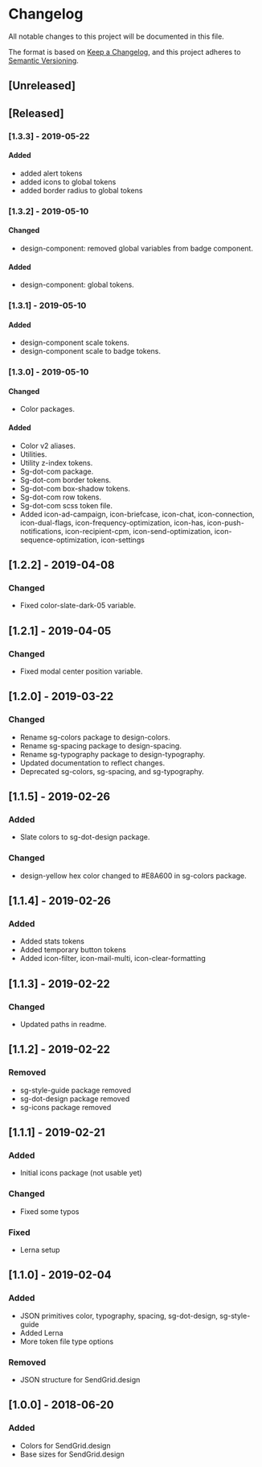 # Changelog
All notable changes to this project will be documented in this file.

The format is based on [Keep a Changelog](https://keepachangelog.com/en/1.0.0/),
and this project adheres to [Semantic Versioning](https://semver.org/spec/v2.0.0.html).

## [Unreleased]

## [Released]
### [1.3.3] - 2019-05-22
#### Added
- added alert tokens
- added icons to global tokens
- added border radius to global tokens

### [1.3.2] - 2019-05-10
#### Changed
- design-component: removed global variables from badge component.

#### Added
- design-component: global tokens.

### [1.3.1] - 2019-05-10
#### Added
- design-component scale tokens.
- design-component scale to badge tokens.

### [1.3.0] - 2019-05-10
#### Changed
- Color packages.

#### Added
- Color v2 aliases.
- Utilities.
- Utility z-index tokens.
- Sg-dot-com package.
- Sg-dot-com border tokens.
- Sg-dot-com box-shadow tokens.
- Sg-dot-com row tokens.
- Sg-dot-com scss token file.
- Added icon-ad-campaign, icon-briefcase, icon-chat, icon-connection,
  icon-dual-flags, icon-frequency-optimization, icon-has, icon-push-notifications,
  icon-recipient-cpm, icon-send-optimization, icon-sequence-optimization, icon-settings

## [1.2.2] - 2019-04-08
### Changed
- Fixed color-slate-dark-05 variable.

## [1.2.1] - 2019-04-05
### Changed
- Fixed modal center position variable.

## [1.2.0] - 2019-03-22
### Changed
- Rename sg-colors package to design-colors.
- Rename sg-spacing package to design-spacing.
- Rename sg-typography package to design-typography.
- Updated documentation to reflect changes.
- Deprecated sg-colors, sg-spacing, and sg-typography.

## [1.1.5] - 2019-02-26
### Added
- Slate colors to sg-dot-design package.

### Changed
- design-yellow hex color changed to #E8A600 in sg-colors package.

## [1.1.4] - 2019-02-26
### Added
- Added stats tokens
- Added temporary button tokens
- Added icon-filter, icon-mail-multi, icon-clear-formatting

## [1.1.3] - 2019-02-22
### Changed
- Updated paths in readme.

## [1.1.2] - 2019-02-22
### Removed
- sg-style-guide package removed
- sg-dot-design package removed
- sg-icons package removed

## [1.1.1] - 2019-02-21
### Added
- Initial icons package (not usable yet)

### Changed
- Fixed some typos

### Fixed
- Lerna setup

## [1.1.0] - 2019-02-04
### Added
- JSON primitives color, typography, spacing, sg-dot-design, sg-style-guide
- Added Lerna
- More token file type options

### Removed
- JSON structure for SendGrid.design

## [1.0.0] - 2018-06-20
### Added
- Colors for SendGrid.design
- Base sizes for SendGrid.design
